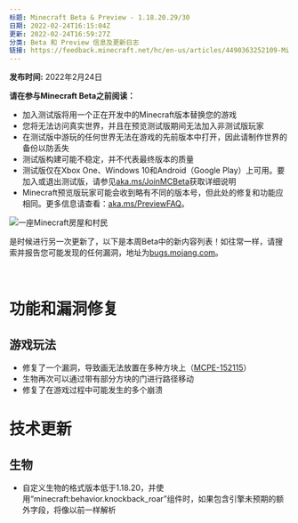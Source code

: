 ```yaml
---
标题: Minecraft Beta & Preview - 1.18.20.29/30
日期: 2022-02-24T16:15:04Z
更新: 2022-02-24T16:59:27Z
分类: Beta 和 Preview 信息及更新日志
链接: https://feedback.minecraft.net/hc/en-us/articles/4490363252109-Minecraft-Beta-Preview-1-18-20-29-30
---
```


**发布时间:** 2022年2月24日

**请在参与Minecraft Beta之前阅读：**

- 加入测试版将用一个正在开发中的Minecraft版本替换您的游戏
- 您将无法访问真实世界，并且在预览测试版期间无法加入非测试版玩家
- 在测试版中游玩的任何世界无法在游戏的先前版本中打开，因此请制作世界的备份以防丢失
- 测试版构建可能不稳定，并不代表最终版本的质量
- 测试版仅在Xbox One、Windows 10和Android（Google Play）上可用。要加入或退出测试版，请参见[aka.ms/JoinMCBeta](https://aka.ms/JoinMCBeta)获取详细说明
- Minecraft预览版玩家可能会收到略有不同的版本号，但此处的修复和功能应相同。更多信息请查看：[aka.ms/PreviewFAQ](http://aka.ms/PreviewFAQ)。

![一座Minecraft房屋和村民](https://feedback.minecraft.net/hc/article_attachments/4490334239245/beta18U2_5.jpg)

是时候进行另一次更新了，以下是本周Beta中的新内容列表！如往常一样，请搜索并报告您可能发现的任何漏洞，地址为[bugs.mojang.com](http://bugs.mojang.com/)。

 

# **功能和漏洞修复**

## **游戏玩法**

- 修复了一个漏洞，导致画无法放置在多种方块上（[MCPE-152115](https://bugs.mojang.com/browse/MCPE-152115)）
- 生物再次可以通过带有部分方块的门进行路径移动
- 修复了在游戏过程中可能发生的多个崩溃

# **技术更新**

## **生物**

- 自定义生物的格式版本低于1.18.20，并使用“minecraft:behavior.knockback_roar”组件时，如果包含引擎未预期的额外字段，将像以前一样解析